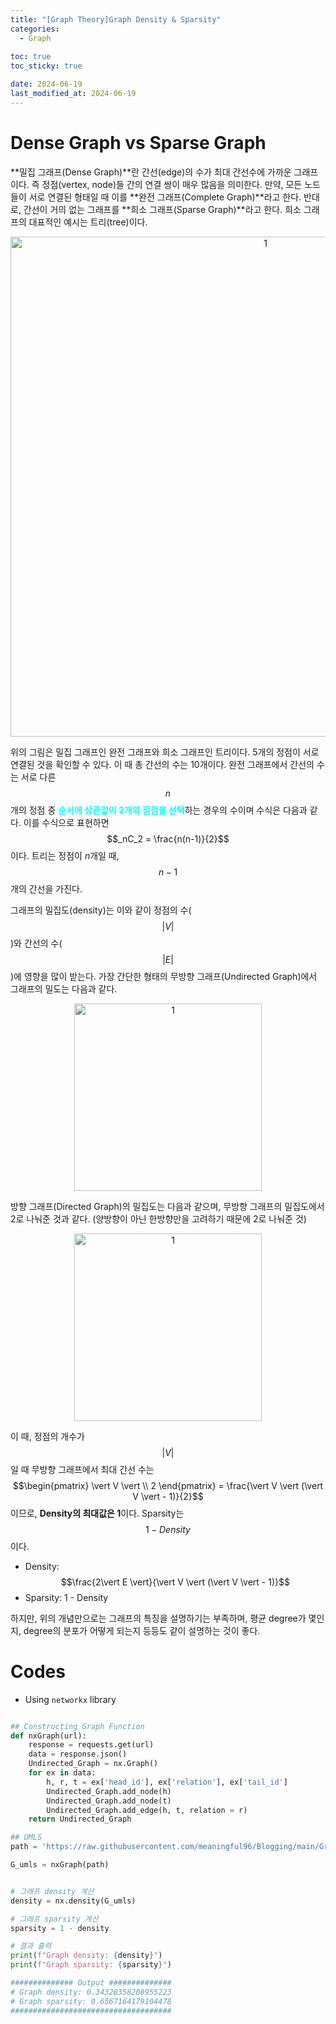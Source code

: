 ```yaml
---
title: "[Graph Theory]Graph Density & Sparsity"
categories: 
  - Graph
  
toc: true
toc_sticky: true

date: 2024-06-19
last_modified_at: 2024-06-19
---
```


# Dense Graph vs Sparse Graph
**밀집 그래프(Dense Graph)**란 간선(edge)의 수가 최대 간선수에 가까운 그래프이다. 즉 정점(vertex, node)들 간의 연결 쌍이 매우 많음을 의미한다. 만약, 모든 노드들이 서로 연결된 형태일 때 이를 **완전 그래프(Complete Graph)**라고 한다. 반대로, 간선이 거의 없는 그래프를 **희소 그래프(Sparse Graph)**라고 한다. 희소 그래프의 대표적인 예시는 트리(tree)이다. 

<p align="center">
<img width="800" alt="1" src="https://github.com/meaningful96/Blogging/assets/111734605/9ffe9550-2eba-4966-8300-e195f522e4d7">
</p>

위의 그림은 밀집 그래프인 완전 그래프와 희소 그래프인 트리이다. 5개의 정점이 서로 연결된 것을 확인할 수 있다. 이 때 총 간선의 수는 10개이다. 완전 그래프에서 간선의 수는 서로 다른 $$n$$개의 정점 중 <span style = "color:aqua">**순서에 상관없이 2개의 점점을 선택**</span>하는 경우의 수이며 수식은 다음과 같다. 이를 수식으로 표현하면 $$_nC_2 = \frac{n(n-1)}{2}$$이다. 트리는 정점이 $n$개일 때, $$n-1$$개의 간선을 가진다.

그래프의 밀집도(density)는 이와 같이 정점의 수($$\vert V \vert$$)와 간선의 수($$\vert E \vert$$)에 영향을 많이 받는다. 가장 간단한 형태의 무방향 그래프(Undirected Graph)에서 그래프의 밀도는 다음과 같다.

<p align="center">
<img width="300" alt="1" src="https://github.com/meaningful96/Blogging/assets/111734605/bada3eb0-ca23-42e8-8194-f116d325504f">
</p>

방향 그래프(Directed Graph)의 밀집도는 다음과 같으며, 무방향 그래프의 밀집도에서 2로 나눠준 것과 같다. (양방향이 아닌 한방향만을 고려하기 때문에 2로 나눠준 것)

<p align="center">
<img width="300" alt="1" src="https://github.com/meaningful96/Blogging/assets/111734605/963cb821-0aba-49b1-aaa0-001b462defa0">
</p>

이 때, 정점의 개수가 $$\vert V \vert$$일 때 무방향 그래프에서 최대 간선 수는 $$\begin{pmatrix} \vert V \vert \\ 2 \end{pmatrix} = \frac{\vert V \vert (\vert V \vert - 1)}{2}$$ 이므로, **Density의 최대값은 1**이다. Sparsity는  $$1 - Density$$이다. 

- Density: $$\frac{2\vert E \vert}{\vert V \vert (\vert V \vert - 1)}$$
- Sparsity: 1 - Density

하지만, 위의 개념만으로는 그래프의 특징을 설명하기는 부족하며, 평균 degree가 몇인지, degree의 분포가 어떻게 되는지 등등도 같이 설명하는 것이 좋다.

# Codes
- Using `networkx` library
```py

## Constructing Graph Function
def nxGraph(url):
    response = requests.get(url)
    data = response.json()
    Undirected_Graph = nx.Graph()
    for ex in data:
        h, r, t = ex['head_id'], ex['relation'], ex['tail_id']
        Undirected_Graph.add_node(h)
        Undirected_Graph.add_node(t)
        Undirected_Graph.add_edge(h, t, relation = r)
    return Undirected_Graph

## UMLS
path = 'https://raw.githubusercontent.com/meaningful96/Blogging/main/Graph/Dataset/UMLS/train.txt.json'

G_umls = nxGraph(path)


# 그래프 density 계산
density = nx.density(G_umls)

# 그래프 sparsity 계산
sparsity = 1 - density

# 결과 출력
print(f"Graph density: {density}")
print(f"Graph sparsity: {sparsity}")

############## Output ##############
# Graph density: 0.34328358208955223
# Graph sparsity: 0.6567164179104478
####################################
```
